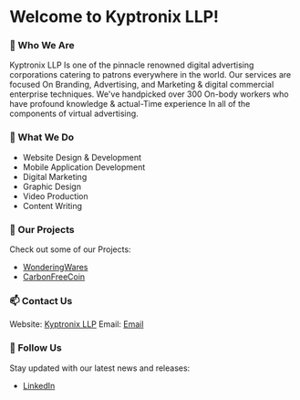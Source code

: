 
# Welcome to Kyptronix LLP!

### 🚀 Who We Are
Kyptronix LLP Is one of the pinnacle renowned digital advertising corporations catering to patrons everywhere in the world. Our services are focused On Branding, Advertising, and Marketing & digital commercial enterprise techniques. We've handpicked over 300 On-body workers who have profound knowledge & actual-Time experience In all of the components of virtual advertising.  

### 🔧 What We Do
- Website Design & Development
- Mobile Application Development
- Digital Marketing
- Graphic Design
- Video Production
- Content Writing

### 🌟 Our Projects
Check out some of our Projects:
- [WonderingWares](https://need-and-want.com)
- [CarbonFreeCoin](https://carbonfreecoin.ai/)

### 📫 Contact Us
Website: [Kyptronix LLP](https://kyptronix.us)
Email: [Email](mailto:kyptronix@gmail.com)

### 👥 Follow Us
Stay updated with our latest news and releases:

- [LinkedIn](https://www.linkedin.com/company/kyptronixllp)



<!---
- 👋 Hi, I’m @KyptronixDev
- 👀 I’m interested in ...
- 🌱 I’m currently learning ...
- 💞️ I’m looking to collaborate on ...
- 📫 How to reach me ...
- 😄 Pronouns: ...
- ⚡ Fun fact: ...
--->
<!---
KyptronixDev/KyptronixDev is a ✨ special ✨ repository because its `README.md` (this file) appears on your GitHub profile.
You can click the Preview link to take a look at your changes.
--->
